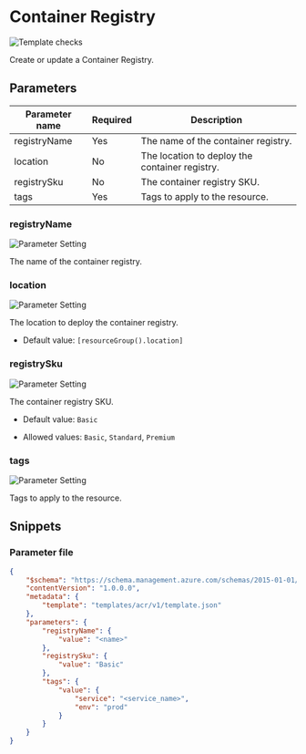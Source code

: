 # Container Registry

![Template checks](https://img.shields.io/badge/Template-Pass-green?style=flat-square)

Create or update a Container Registry.

## Parameters

Parameter name | Required | Description
-------------- | -------- | -----------
registryName   | Yes      | The name of the container registry.
location       | No       | The location to deploy the container registry.
registrySku    | No       | The container registry SKU.
tags           | Yes      | Tags to apply to the resource.

### registryName

![Parameter Setting](https://img.shields.io/badge/parameter-required-orange?style=flat-square)

The name of the container registry.

### location

![Parameter Setting](https://img.shields.io/badge/parameter-optional-green?style=flat-square)

The location to deploy the container registry.

- Default value: `[resourceGroup().location]`

### registrySku

![Parameter Setting](https://img.shields.io/badge/parameter-optional-green?style=flat-square)

The container registry SKU.

- Default value: `Basic`

- Allowed values: `Basic`, `Standard`, `Premium`

### tags

![Parameter Setting](https://img.shields.io/badge/parameter-required-orange?style=flat-square)

Tags to apply to the resource.

## Snippets

### Parameter file

```json
{
    "$schema": "https://schema.management.azure.com/schemas/2015-01-01/deploymentParameters.json#",
    "contentVersion": "1.0.0.0",
    "metadata": {
        "template": "templates/acr/v1/template.json"
    },
    "parameters": {
        "registryName": {
            "value": "<name>"
        },
        "registrySku": {
            "value": "Basic"
        },
        "tags": {
            "value": {
                "service": "<service_name>",
                "env": "prod"
            }
        }
    }
}
```
